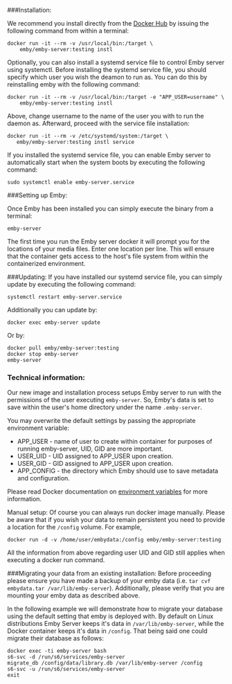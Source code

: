 ###Installation:

We recommend you install directly from the [Docker Hub](hub.docker.com) by issuing the following command from within a terminal:
```
docker run -it --rm -v /usr/local/bin:/target \
    emby/emby-server:testing instl
```

Optionally, you can also install a systemd service file to control Emby server using systemctl.
Before installing the systemd service file, you should specify which user you wish the deamon to run as. You can do this by reinstalling emby with the following command:
```
docker run -it --rm -v /usr/local/bin:/target -e "APP_USER=username" \
    emby/emby-server:testing instl
```
Above, change username to the name of the user you with to run the daemon as. Afterward, proceed with the service file installation:
```
docker run -it --rm -v /etc/systemd/system:/target \
   emby/emby-server:testing instl service
```
If you installed the systemd service file, you can enable Emby server to automatically start when the system boots by executing the following command:
```
sudo systemctl enable emby-server.service
```

###Setting up Emby:

Once Emby has been installed you can simply execute the binary from a terminal:
```
emby-server
```

The first time you run the Emby server docker it will prompt you for the locations of your media files. Enter one location per line. This will ensure that the container gets access to the host's file system from within the containerized environment.

###Updating:
If you have installed our systemd service file, you can simply update by executing the following command:
```
systemctl restart emby-server.service
```
Additionally you can update by:
```
docker exec emby-server update
```

Or by:
```
docker pull emby/emby-server:testing
docker stop emby-server
emby-server
```

### Technical information:
Our new image and installation process setups Emby server to run with the permissions of the user executing `emby-server`. So, Emby's data is set to save within the user's home directory under the name `.emby-server`. 

You may overwrite the default settings by passing the appropriate environment variable:
* APP_USER - name of user to create within container for purposes of running emby-server, UID, GID are more important. 
* USER_UID - UID assigned to APP_USER upon creation.
* USER_GID - GID assigned to APP_USER upon creation. 
* APP_CONFIG - the directory which Emby should use to save metadata and configuration.

Please read Docker documentation on [environment variables](https://docs.docker.com/engine/reference/run/#env-environment-variables) for more information.

Manual setup:
Of course you can always run docker image manually. Please be aware that if you wish your data to remain persistent you need to provide a location for the `/config` volume. For example,
```
docker run -d -v /home/user/embydata:/config emby/emby-server:testing
``` 
All the information from above regarding user UID and GID still applies when executing a docker run command.
 
###Migrating your data from an existing installation:
Before proceeding please ensure you have made a backup of your emby data (i.e. ```tar cvf embydata.tar /var/lib/emby-server```). Additionally, please verify that you are mounting your emby data as described above. 

In the following example we will demonstrate how to migrate your database using the default setting that emby is deployed with. By default on Linux distributions Emby Server keeps it's data in ```/var/lib/emby-server```, while the Docker container keeps it's data in ```/config```. That being said one could migrate their database as follows:

```
docker exec -ti emby-server bash
s6-svc -d /run/s6/services/emby-server
migrate_db /config/data/library.db /var/lib/emby-server /config
s6-svc -u /run/s6/services/emby-server
exit
```